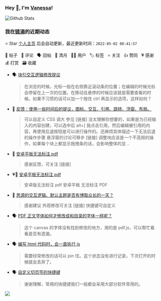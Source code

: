 ### Hey 👋, I'm [Vanessa](http://vanessa.b3log.org/)!

![Github Stats](https://github-readme-stats.vercel.app/api?username=Vanessa219&show_icons=true)

<!--events start -->

### 我在[链滴](https://ld246.com)的近期动态

⭐️ Star [个人主页](https://github.com/Vanessa219/Vanessa219) 后会自动更新，最近更新时间：`2022-05-02 08:41:57`

📝 帖子 &nbsp; 💬 评论 &nbsp; 🗣 回帖 &nbsp; 🌙 清月 &nbsp; 👨‍💻 用户 &nbsp; 🏷️ 标签 &nbsp; ⭐️ 关注 &nbsp; 👍 赞同 &nbsp; 💗 感谢 &nbsp; 💰 打赏 &nbsp; 🗃 收藏

* 🗣 [块引交互逻辑修改提议](https://ld246.com/article/1651307470188/comment/1651335500952#comments)

  > 在浏览的时候，光标一般在右侧靠近滚动条的位置；在编辑的时候光标会停留在上一次的位置。在移动且悬停的时候应该就是需要查看的时候。如果不习惯的话可以加一个按住 ctrl 再显示的选项，这样如何？
* 💬 [反馈：使用一些时间后的提议，图标、交互、引用、跳转、浮窗、布局。](https://ld246.com/article/1651205593131/comment/1651418468562#comments)

  > 可以自定义 CSS 调大 参见 [链接] 没太理解你想要的，如果是为已经输入的内容创建，可以选中后 alt+[ 我点击引用，然后编辑被引用的内容，再使用后退按钮是可以进行操作的。还麻烦具体描述一下无法后退的操作步骤 悬浮窗的讨论可移步 [链接] 调整块应该是一个不高频的操作，如果每个块上都显示拖拽条的话，会影响整体的显 ..
* 💬 [安卓平板无法标注 pdf](https://ld246.com/article/1651194758462/comment/1651417840724#comments)

  > 感谢反馈，可关注 [链接]
* 💗📝 [安卓平板无法标注 pdf](https://ld246.com/article/1651194758462)

  > 安卓版无法标注 pdf 安卓平板 无法标注 PDF
* 💬 [思源的交互逻辑、默认主题是否有博取众长的一天？](https://ld246.com/article/1651078701995/comment/1651417697345#comments)

  > 感谢建议 外观修改可关注 [链接] 快捷键可自定义
* 🗣 [PDF 正文字体如何才修改成和目录的字体一样呢？](https://ld246.com/article/1651127143820/comment/1651157346547#comments)

  > 这个 canvas 的字体没有找到修改的地方，用的是 pdf.js，可以帮忙看看是否有遗漏。
* 🗣 [编写 html 代码时，会一直执行 js](https://ld246.com/article/1651311139697/comment/1651328161918#comments)

  > 需要经常修改的话可以 pin 住。这个状态没有进行记录，下次打开的时候就会丢弃了。
* 🗣 [自定义切页签的快捷键](https://ld246.com/article/1651221083097/comment/1651224615641#comments)

  > 谢谢理解，常用的快捷键我们一般都会采用大部分软件常用的。


<!--events end -->

<a title="Hits" target="_blank" href="https://github.com/Vanessa219/Vanessa219"><img src="https://hits.b3log.org/Vanessa219/Vanessa219.svg"></a>
